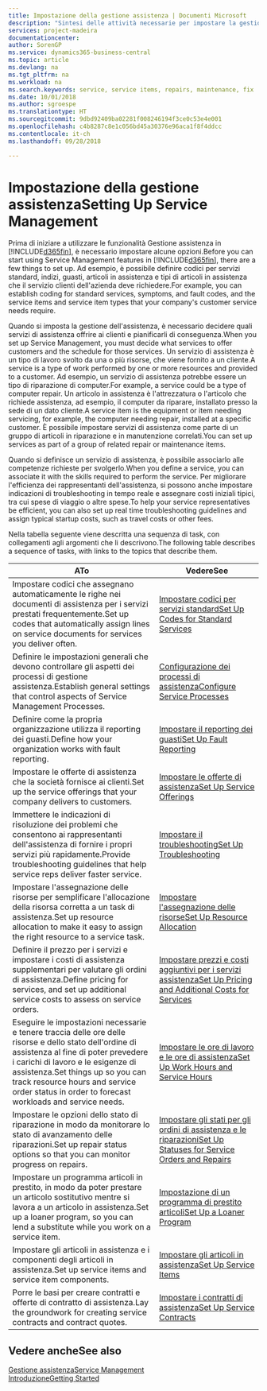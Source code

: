 ```yaml
---
title: Impostazione della gestione assistenza | Documenti Microsoft
description: "Sintesi delle attività necessarie per impostare la gestione dell'assistenza adattandola al modo in cui le organizzazioni gestiscono i propri servizi."
services: project-madeira
documentationcenter: 
author: SorenGP
ms.service: dynamics365-business-central
ms.topic: article
ms.devlang: na
ms.tgt_pltfrm: na
ms.workload: na
ms.search.keywords: service, service items, repairs, maintenance, fix
ms.date: 10/01/2018
ms.author: sgroespe
ms.translationtype: HT
ms.sourcegitcommit: 9dbd92409ba02281f008246194f3ce0c53e4e001
ms.openlocfilehash: c4b8287c8e1c056bd45a30376e96aca1f8f4ddcc
ms.contentlocale: it-ch
ms.lasthandoff: 09/28/2018

---
```


# <a name="setting-up-service-management"></a><span data-ttu-id="a059f-103">Impostazione della gestione assistenza</span><span class="sxs-lookup"><span data-stu-id="a059f-103">Setting Up Service Management</span></span>
<span data-ttu-id="a059f-104">Prima di iniziare a utilizzare le funzionalità Gestione assistenza in [!INCLUDE[d365fin](includes/d365fin_md.md)], è necessario impostare alcune opzioni.</span><span class="sxs-lookup"><span data-stu-id="a059f-104">Before you can start using Service Management features in [!INCLUDE[d365fin](includes/d365fin_md.md)], there are a few things to set up.</span></span> <span data-ttu-id="a059f-105">Ad esempio, è possibile definire codici per servizi standard, indizi, guasti, articoli in assistenza e tipi di articoli in assistenza che il servizio clienti dell'azienda deve richiedere.</span><span class="sxs-lookup"><span data-stu-id="a059f-105">For example, you can establish coding for standard services, symptoms, and fault codes, and the service items and service item types that your company's customer service needs require.</span></span>  

<span data-ttu-id="a059f-106">Quando si imposta la gestione dell'assistenza, è necessario decidere quali servizi di assistenza offrire ai clienti e pianificarli di conseguenza.</span><span class="sxs-lookup"><span data-stu-id="a059f-106">When you set up Service Management, you must decide what services to offer customers and the schedule for those services.</span></span> <span data-ttu-id="a059f-107">Un servizio di assistenza è un tipo di lavoro svolto da una o più risorse, che viene fornito a un cliente.</span><span class="sxs-lookup"><span data-stu-id="a059f-107">A service is a type of work performed by one or more resources and provided to a customer.</span></span> <span data-ttu-id="a059f-108">Ad esempio, un servizio di assistenza potrebbe essere un tipo di riparazione di computer.</span><span class="sxs-lookup"><span data-stu-id="a059f-108">For example, a service could be a type of computer repair.</span></span> <span data-ttu-id="a059f-109">Un articolo in assistenza è l'attrezzatura o l'articolo che richiede assistenza, ad esempio, il computer da riparare, installato presso la sede di un dato cliente.</span><span class="sxs-lookup"><span data-stu-id="a059f-109">A service item is the equipment or item needing servicing, for example, the computer needing repair, installed at a specific customer.</span></span> <span data-ttu-id="a059f-110">È possibile impostare servizi di assistenza come parte di un gruppo di articoli in riparazione e in manutenzione correlati.</span><span class="sxs-lookup"><span data-stu-id="a059f-110">You can set up services as part of a group of related repair or maintenance items.</span></span>  
  
<span data-ttu-id="a059f-111">Quando si definisce un servizio di assistenza, è possibile associarlo alle competenze richieste per svolgerlo.</span><span class="sxs-lookup"><span data-stu-id="a059f-111">When you define a service, you can associate it with the skills required to perform the service.</span></span> <span data-ttu-id="a059f-112">Per migliorare l'efficienza dei rappresentanti dell'assistenza, si possono anche impostare indicazioni di troubleshooting in tempo reale e assegnare costi iniziali tipici, tra cui spese di viaggio o altre spese.</span><span class="sxs-lookup"><span data-stu-id="a059f-112">To help your service representatives be efficient, you can also set up real time troubleshooting guidelines and assign typical startup costs, such as travel costs or other fees.</span></span>  

<span data-ttu-id="a059f-113">Nella tabella seguente viene descritta una sequenza di task, con collegamenti agli argomenti che li descrivono.</span><span class="sxs-lookup"><span data-stu-id="a059f-113">The following table describes a sequence of tasks, with links to the topics that describe them.</span></span>  
  
| <span data-ttu-id="a059f-114">A</span><span class="sxs-lookup"><span data-stu-id="a059f-114">To</span></span> | <span data-ttu-id="a059f-115">Vedere</span><span class="sxs-lookup"><span data-stu-id="a059f-115">See</span></span> |
| --- | --- |
| <span data-ttu-id="a059f-116">Impostare codici che assegnano automaticamente le righe nei documenti di assistenza per i servizi prestati frequentemente.</span><span class="sxs-lookup"><span data-stu-id="a059f-116">Set up codes that automatically assign lines on service documents for services you deliver often.</span></span> |[<span data-ttu-id="a059f-117">Impostare codici per servizi standard</span><span class="sxs-lookup"><span data-stu-id="a059f-117">Set Up Codes for Standard Services</span></span>](service-how-setup-service-coding.md)|
| <span data-ttu-id="a059f-118">Definire le impostazioni generali che devono controllare gli aspetti dei processi di gestione assistenza.</span><span class="sxs-lookup"><span data-stu-id="a059f-118">Establish general settings that control aspects of Service Management Processes.</span></span>|[<span data-ttu-id="a059f-119">Configurazione dei processi di assistenza</span><span class="sxs-lookup"><span data-stu-id="a059f-119">Configure Service Processes</span></span>](service-setup-service-processes.md)|
| <span data-ttu-id="a059f-120">Definire come la propria organizzazione utilizza il reporting dei guasti.</span><span class="sxs-lookup"><span data-stu-id="a059f-120">Define how your organization works with fault reporting.</span></span> |[<span data-ttu-id="a059f-121">Impostare il reporting dei guasti</span><span class="sxs-lookup"><span data-stu-id="a059f-121">Set Up Fault Reporting</span></span>](service-how-setup-fault-reporting.md) |
| <span data-ttu-id="a059f-122">Impostare le offerte di assistenza che la società fornisce ai clienti.</span><span class="sxs-lookup"><span data-stu-id="a059f-122">Set up the service offerings that your company delivers to customers.</span></span>|[<span data-ttu-id="a059f-123">Impostare le offerte di assistenza</span><span class="sxs-lookup"><span data-stu-id="a059f-123">Set Up Service Offerings</span></span>](service-how-setup-service-offerings.md)|
| <span data-ttu-id="a059f-124">Immettere le indicazioni di risoluzione dei problemi che consentono ai rappresentanti dell'assistenza di fornire i propri servizi più rapidamente.</span><span class="sxs-lookup"><span data-stu-id="a059f-124">Provide troubleshooting guidelines that help service reps deliver faster service.</span></span> |[<span data-ttu-id="a059f-125">Impostare il troubleshooting</span><span class="sxs-lookup"><span data-stu-id="a059f-125">Set Up Troubleshooting</span></span>](service-how-setup-troubleshooting.md) |
| <span data-ttu-id="a059f-126">Impostare l'assegnazione delle risorse per semplificare l'allocazione della risorsa corretta a un task di assistenza.</span><span class="sxs-lookup"><span data-stu-id="a059f-126">Set up resource allocation to make it easy to assign the right resource to a service task.</span></span> |[<span data-ttu-id="a059f-127">Impostare l'assegnazione delle risorse</span><span class="sxs-lookup"><span data-stu-id="a059f-127">Set Up Resource Allocation</span></span>](service-how-setup-resource-allocation.md) |
| <span data-ttu-id="a059f-128">Definire il prezzo per i servizi e impostare i costi di assistenza supplementari per valutare gli ordini di assistenza.</span><span class="sxs-lookup"><span data-stu-id="a059f-128">Define pricing for services, and set up additional service costs to assess on service orders.</span></span> |[<span data-ttu-id="a059f-129">Impostare prezzi e costi aggiuntivi per i servizi assistenza</span><span class="sxs-lookup"><span data-stu-id="a059f-129">Set Up Pricing and Additional Costs for Services</span></span>](service-how-setup-service-costs-pricing.md)|
| <span data-ttu-id="a059f-130">Eseguire le impostazioni necessarie e tenere traccia delle ore delle risorse e dello stato dell'ordine di assistenza al fine di poter prevedere i carichi di lavoro e le esigenze di assistenza.</span><span class="sxs-lookup"><span data-stu-id="a059f-130">Set things up so you can track resource hours and service order status in order to forecast workloads and service needs.</span></span>|[<span data-ttu-id="a059f-131">Impostare le ore di lavoro e le ore di assistenza</span><span class="sxs-lookup"><span data-stu-id="a059f-131">Set Up Work Hours and Service Hours</span></span>](service-how-setup-work-service-hours.md)|
| <span data-ttu-id="a059f-132">Impostare le opzioni dello stato di riparazione in modo da monitorare lo stato di avanzamento delle riparazioni.</span><span class="sxs-lookup"><span data-stu-id="a059f-132">Set up repair status options so that you can monitor progress on repairs.</span></span> | [<span data-ttu-id="a059f-133">Impostare gli stati per gli ordini di assistenza e le riparazioni</span><span class="sxs-lookup"><span data-stu-id="a059f-133">Set Up Statuses for Service Orders and Repairs</span></span>](service-order-repair-status.md)|
| <span data-ttu-id="a059f-134">Impostare un programma articoli in prestito, in modo da poter prestare un articolo sostitutivo mentre si lavora a un articolo in assistenza.</span><span class="sxs-lookup"><span data-stu-id="a059f-134">Set up a loaner program, so you can lend a substitute while you work on a service item.</span></span> |[<span data-ttu-id="a059f-135">Impostazione di un programma di prestito articoli</span><span class="sxs-lookup"><span data-stu-id="a059f-135">Set Up a Loaner Program</span></span>](service-how-setup-loaner-program.md) |
| <span data-ttu-id="a059f-136">Impostare gli articoli in assistenza e i componenti degli articoli in assistenza.</span><span class="sxs-lookup"><span data-stu-id="a059f-136">Set up service items and service item components.</span></span> |[<span data-ttu-id="a059f-137">Impostare gli articoli in assistenza</span><span class="sxs-lookup"><span data-stu-id="a059f-137">Set Up Service Items</span></span>](service-how-setup-service-items.md) |
| <span data-ttu-id="a059f-138">Porre le basi per creare contratti e offerte di contratto di assistenza.</span><span class="sxs-lookup"><span data-stu-id="a059f-138">Lay the groundwork for creating service contracts and contract quotes.</span></span> |[<span data-ttu-id="a059f-139">Impostare i contratti di assistenza</span><span class="sxs-lookup"><span data-stu-id="a059f-139">Set Up Service Contracts</span></span>](service-how-setup-service-contracts.md) |

## <a name="see-also"></a><span data-ttu-id="a059f-140">Vedere anche</span><span class="sxs-lookup"><span data-stu-id="a059f-140">See also</span></span>
[<span data-ttu-id="a059f-141">Gestione assistenza</span><span class="sxs-lookup"><span data-stu-id="a059f-141">Service Management</span></span>](service-service.md)  
[<span data-ttu-id="a059f-142">Introduzione</span><span class="sxs-lookup"><span data-stu-id="a059f-142">Getting Started</span></span>](product-get-started.md)  

